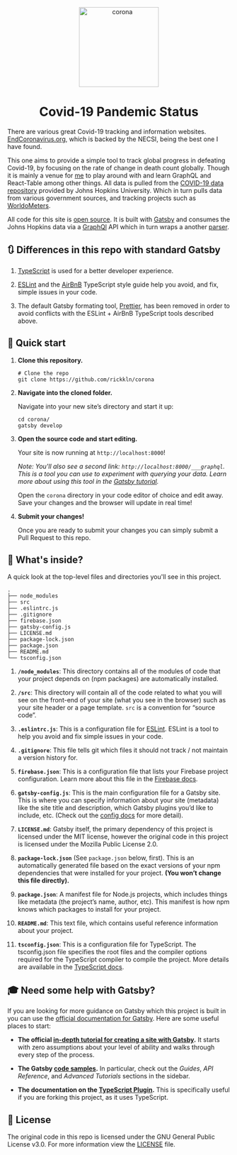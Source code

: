<p align="center">
  <a href="https://corona.rickkln.com">
    <img alt="corona" src="https://github.com/rickkln/corona/blob/master/src/images/coronavirus.png?raw=true" width="180" />
  </a>
</p>

<h1 align="center">
  Covid-19 Pandemic Status
</h1>

There are various great Covid-19 tracking and information websites. [EndCoronavirus.org](https://www.endcoronavirus.org/), which is backed by the NECSI, being the best one I have found.

This one aims to provide a simple tool to track global progress in defeating Covid-19,
by focusing on the rate of change in death count globally. Though it is mainly a venue for [me](https://rickkln.com) to play around with and learn GraphQL and React-Table among other things.
All data is pulled from the [COVID-19 data repository](https://github.com/CSSEGISandData/COVID-19) provided by Johns Hopkins University.
Which in turn pulls data from various government sources, and tracking projects such as [WorldoMeters](https://www.worldometers.info/coronavirus).

All code for this site is [open source](https://github.com/rickkln/corona). It is built with [Gatsby](https://www.gatsbyjs.org/) and consumes the Johns Hopkins data via a [GraphQl](https://github.com/rlindskog/covid19-graphql) API which in turn wraps a another [parser](https://github.com/pomber/covid19).

## 🔃 Differences in this repo with standard Gatsby

1.  [TypeScript](https://www.typescriptlang.org/) is used for a better developer experience.

1.  [ESLint](https://eslint.org/) and the [AirBnB](https://github.com/airbnb/javascript) TypeScript style guide help you avoid, and fix, simple issues in your code.

1. The default Gatsby formating tool, [Prettier](https://prettier.io/), has been removed in order to avoid conflicts with the ESLint + AirBnB TypeScript tools described above.

## 🚀 Quick start

1.  **Clone this repository.**

    ```shell
    # Clone the repo
    git clone https://github.com/rickkln/corona
    ```

1.  **Navigate into the cloned folder.**

    Navigate into your new site’s directory and start it up:

    ```shell
    cd corona/
    gatsby develop
    ```

1.  **Open the source code and start editing.**

    Your site is now running at `http://localhost:8000`!

    _Note: You'll also see a second link: _`http://localhost:8000/___graphql`_. This is a tool you can use to experiment with querying your data. Learn more about using this tool in the [Gatsby tutorial](https://www.gatsbyjs.org/tutorial/part-five/#introducing-graphiql)._

    Open the `corona` directory in your code editor of choice and edit away. Save your changes and the browser will update in real time!

1.  **Submit your changes!**

    Once you are ready to submit your changes you can simply submit a Pull Request to this repo.

## 🧐 What's inside?

A quick look at the top-level files and directories you'll see in this project.

    .
    ├── node_modules
    ├── src
    ├── .eslintrc.js
    ├── .gitignore
    ├── firebase.json
    ├── gatsby-config.js
    ├── LICENSE.md
    ├── package-lock.json
    ├── package.json
    ├── README.md
    └── tsconfig.json

1.  **`/node_modules`**: This directory contains all of the modules of code that your project depends on (npm packages) are automatically installed.

1.  **`/src`**: This directory will contain all of the code related to what you will see on the front-end of your site (what you see in the browser) such as your site header or a page template. `src` is a convention for “source code”.

1.  **`.eslintrc.js`**: This is a configuration file for [ESLint](https://eslint.org/). ESLint is a tool to help you avoid and fix simple issues in your code.

1.  **`.gitignore`**: This file tells git which files it should not track / not maintain a version history for.

1.  **`firebase.json`**: This is a configuration file that lists your Firebase project configuration. Learn more about this file in the [Firebase docs](https://firebase.google.com/docs/hosting/full-config).

1.  **`gatsby-config.js`**: This is the main configuration file for a Gatsby site. This is where you can specify information about your site (metadata) like the site title and description, which Gatsby plugins you’d like to include, etc. (Check out the [config docs](https://www.gatsbyjs.org/docs/gatsby-config/) for more detail).

1.  **`LICENSE.md`**: Gatsby itself, the primary dependency of this project is licensed under the MIT license, however the original code in this project is licensed under the Mozilla Public License 2.0.

1. **`package-lock.json`** (See `package.json` below, first). This is an automatically generated file based on the exact versions of your npm dependencies that were installed for your project. **(You won’t change this file directly).**

1. **`package.json`**: A manifest file for Node.js projects, which includes things like metadata (the project’s name, author, etc). This manifest is how npm knows which packages to install for your project.

1. **`README.md`**: This text file, which contains useful reference information about your project.

1.  **`tsconfig.json`**: This is a configuration file for TypeScript. The tsconfig.json file specifies the root files and the compiler options required for the TypeScript compiler to compile the project. More details are available in the [TypeScript docs](https://www.typescriptlang.org/docs/handbook/tsconfig-json.html).

## 🎓 Need some help with Gatsby?

If you are looking for more guidance on Gatsby which this project is built in you can use the [official documentation for Gatsby](https://www.gatsbyjs.org/). Here are some useful places to start:

- **The official [in-depth tutorial for creating a site with Gatsby](https://www.gatsbyjs.org/tutorial/).** It starts with zero assumptions about your level of ability and walks through every step of the process.

- **The Gatsby [code samples](https://www.gatsbyjs.org/docs/).** In particular, check out the _Guides_, _API Reference_, and _Advanced Tutorials_ sections in the sidebar.

- **The documentation on the [TypeScript Plugin](https://www.gatsbyjs.org/packages/gatsby-plugin-typescript/).** This is specifically useful if you are forking this project, as it uses TypeScript.

## 📝 License

The original code in this repo is licensed under the GNU General Public License v3.0. For more information view the [LICENSE](https://github.com/rickkln/corona/blob/master/LICENSE.md) file.
